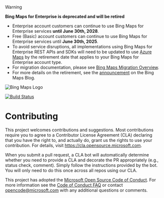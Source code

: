> [!WARNING]
> **Bing Maps for Enterprise is deprecated and will be retired**
> * Enterprise account customers can continue to use Bing Maps for Enterprise services **until June 30th, 2028**.
> * Free (Basic) account customers can continue to use Bing Maps for Enterprise services until **June 30th, 2025**.
> * To avoid service disruptions, all implementations using Bing Maps for Enterprise REST APIs and SDKs will need to be updated to use [Azure Maps](https://azuremaps.com) by the retirement date that applies to your Bing Maps for Enterprise account type.
> * For migration documentation, please see [Bing Maps Migration Overview](https://learn.microsoft.com/azure/azure-maps/migrate-bing-maps-overview).
> * For more details on the retirement, see the [announcement](https://aka.ms/BMERetirementAnnouncement) on the Bing Maps Blog.

![Bing Maps Logo](https://github.com/Microsoft/Bing-Maps-V8-TypeScript-Definitions/blob/master/images/BingMapsLogoTeal.png)

[![Build Status](https://dev.azure.com/ms/BingMapsNativeModules/_apis/build/status/microsoft.BingMapsNativeModules?branchName=master)](https://dev.azure.com/ms/BingMapsNativeModules/_build/latest?definitionId=350&branchName=master)

# Contributing

This project welcomes contributions and suggestions.  Most contributions require you to agree to a
Contributor License Agreement (CLA) declaring that you have the right to, and actually do, grant us
the rights to use your contribution. For details, visit https://cla.opensource.microsoft.com.

When you submit a pull request, a CLA bot will automatically determine whether you need to provide
a CLA and decorate the PR appropriately (e.g., status check, comment). Simply follow the instructions
provided by the bot. You will only need to do this once across all repos using our CLA.

This project has adopted the [Microsoft Open Source Code of Conduct](https://opensource.microsoft.com/codeofconduct/).
For more information see the [Code of Conduct FAQ](https://opensource.microsoft.com/codeofconduct/faq/) or
contact [opencode@microsoft.com](mailto:opencode@microsoft.com) with any additional questions or comments.
